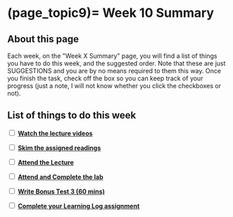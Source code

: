 (page_topic9)=
Week 10 Summary
=======================

## About this page

Each week, on the "Week X Summary" page, you will find a list of things you have to do this week, and the suggested order. 
Note that these are just SUGGESTIONS and you are by no means required to them this way. 
Once you finish the task, check off the box so you can keep track of your progress (just a note, I will not know whether you click the checkboxes or not).

## List of things to do this week

<label><input type="checkbox" id="week09_task1" class="box"> [**Watch the lecture videos**](./videos.md)</input></label>

<label><input type="checkbox" id="week09_task2" class="box"> [**Skim the assigned readings**](./readings.md)</input></label>

<label><input type="checkbox" id="week09_task3" class="box"> [**Attend the Lecture**](./lecture.ipynb) </input></label>

<label><input type="checkbox" id="week09_task5" class="box"> [**Attend and Complete the lab**](./lab.md) </input></label>

<label><input type="checkbox" id="week09_task6" class="box"> [**Write Bonus Test 3 (60 mins)**](./test.md) </input></label>

<label><input type="checkbox" id="week09_task7" class="box"> [**Complete your Learning Log assignment**](./learninglog) </input></label>